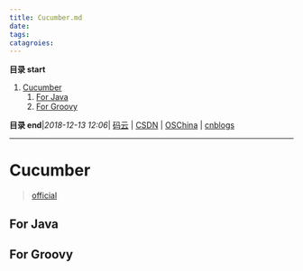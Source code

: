 ```yaml
---
title: Cucumber.md
date: 
tags: 
catagroies: 
---
```


**目录 start**
 
1. [Cucumber](#cucumber)
    1. [For Java](#for-java)
    1. [For Groovy](#for-groovy)

**目录 end**|_2018-12-13 12:06_| [码云](https://gitee.com/gin9) | [CSDN](http://blog.csdn.net/kcp606) | [OSChina](https://my.oschina.net/kcp1104) | [cnblogs](http://www.cnblogs.com/kuangcp)
****************************************
# Cucumber 
> [official](https://docs.cucumber.io/)

## For Java


## For Groovy 
